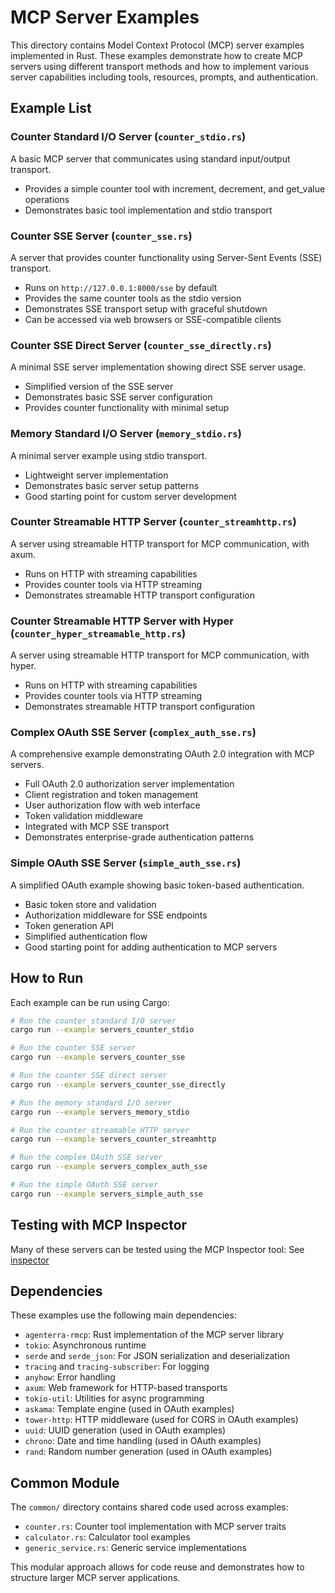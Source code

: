 # MCP Server Examples

This directory contains Model Context Protocol (MCP) server examples implemented in Rust. These examples demonstrate how to create MCP servers using different transport methods and how to implement various server capabilities including tools, resources, prompts, and authentication.

## Example List

### Counter Standard I/O Server (`counter_stdio.rs`)

A basic MCP server that communicates using standard input/output transport.

- Provides a simple counter tool with increment, decrement, and get_value operations
- Demonstrates basic tool implementation and stdio transport

### Counter SSE Server (`counter_sse.rs`)

A server that provides counter functionality using Server-Sent Events (SSE) transport.

- Runs on `http://127.0.0.1:8000/sse` by default
- Provides the same counter tools as the stdio version
- Demonstrates SSE transport setup with graceful shutdown
- Can be accessed via web browsers or SSE-compatible clients

### Counter SSE Direct Server (`counter_sse_directly.rs`)

A minimal SSE server implementation showing direct SSE server usage.

- Simplified version of the SSE server
- Demonstrates basic SSE server configuration
- Provides counter functionality with minimal setup

### Memory Standard I/O Server (`memory_stdio.rs`)

A minimal server example using stdio transport.

- Lightweight server implementation
- Demonstrates basic server setup patterns
- Good starting point for custom server development

### Counter Streamable HTTP Server (`counter_streamhttp.rs`)

A server using streamable HTTP transport for MCP communication, with axum.

- Runs on HTTP with streaming capabilities
- Provides counter tools via HTTP streaming
- Demonstrates streamable HTTP transport configuration

### Counter Streamable HTTP Server with Hyper (`counter_hyper_streamable_http.rs`)

A server using streamable HTTP transport for MCP communication, with hyper.
- Runs on HTTP with streaming capabilities
- Provides counter tools via HTTP streaming
- Demonstrates streamable HTTP transport configuration

### Complex OAuth SSE Server (`complex_auth_sse.rs`)

A comprehensive example demonstrating OAuth 2.0 integration with MCP servers.

- Full OAuth 2.0 authorization server implementation
- Client registration and token management
- User authorization flow with web interface
- Token validation middleware
- Integrated with MCP SSE transport
- Demonstrates enterprise-grade authentication patterns

### Simple OAuth SSE Server (`simple_auth_sse.rs`)

A simplified OAuth example showing basic token-based authentication.

- Basic token store and validation
- Authorization middleware for SSE endpoints
- Token generation API
- Simplified authentication flow
- Good starting point for adding authentication to MCP servers

## How to Run

Each example can be run using Cargo:

```bash
# Run the counter standard I/O server
cargo run --example servers_counter_stdio

# Run the counter SSE server
cargo run --example servers_counter_sse

# Run the counter SSE direct server
cargo run --example servers_counter_sse_directly

# Run the memory standard I/O server
cargo run --example servers_memory_stdio

# Run the counter streamable HTTP server
cargo run --example servers_counter_streamhttp

# Run the complex OAuth SSE server
cargo run --example servers_complex_auth_sse

# Run the simple OAuth SSE server
cargo run --example servers_simple_auth_sse
```

## Testing with MCP Inspector

Many of these servers can be tested using the MCP Inspector tool:
See [inspector](https://github.com/modelcontextprotocol/inspector)

## Dependencies

These examples use the following main dependencies:

- `agenterra-rmcp`: Rust implementation of the MCP server library
- `tokio`: Asynchronous runtime
- `serde` and `serde_json`: For JSON serialization and deserialization
- `tracing` and `tracing-subscriber`: For logging
- `anyhow`: Error handling
- `axum`: Web framework for HTTP-based transports
- `tokio-util`: Utilities for async programming
- `askama`: Template engine (used in OAuth examples)
- `tower-http`: HTTP middleware (used for CORS in OAuth examples)
- `uuid`: UUID generation (used in OAuth examples)
- `chrono`: Date and time handling (used in OAuth examples)
- `rand`: Random number generation (used in OAuth examples)

## Common Module

The `common/` directory contains shared code used across examples:

- `counter.rs`: Counter tool implementation with MCP server traits
- `calculator.rs`: Calculator tool examples
- `generic_service.rs`: Generic service implementations

This modular approach allows for code reuse and demonstrates how to structure larger MCP server applications. 